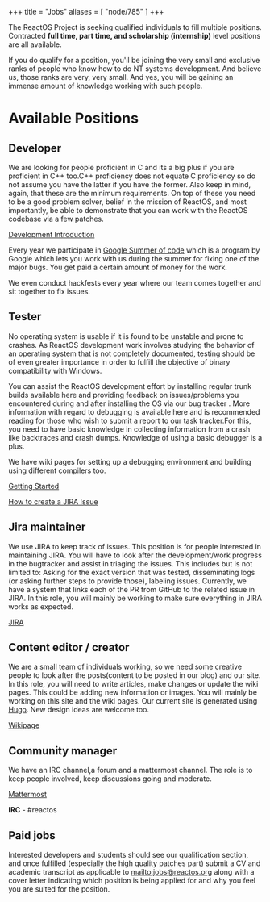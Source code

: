 +++
title = "Jobs"
aliases = [ "node/785" ]
+++

The ReactOS Project is seeking qualified individuals to fill multiple positions. Contracted **full time, part time, and scholarship (internship)** level positions are all available.

If you do qualify for a position, you'll be joining the very small and exclusive ranks of people who know how to do NT systems development. And believe us, those ranks are very, very small. And yes, you will be gaining an immense amount of knowledge working with such people. 

Available Positions
===

Developer
---
We are looking for people proficient in C and its a big plus if you are proficient in C++ too.C++ proficiency does not equate C proficiency so do not assume you have the latter if you have the former. Also keep in mind, again, that these are the minimum requirements. On top of these you need to be a good problem solver, belief in the mission of ReactOS, and most importantly, be able to demonstrate that you can work with the ReactOS codebase via a few patches.

[Development Introduction](https://reactos.org/wiki/Development_Introduction)

Every year we participate in [Google Summer of code](https://summerofcode.withgoogle.com/) which is a program by Google which lets you work with us during the summer for fixing one of the major bugs. You get paid a certain amount of money for the work. 

We even conduct hackfests every year where our team comes together and sit together to fix issues.


Tester
---
No operating system is usable if it is found to be unstable and prone to crashes. As ReactOS development work involves studying the behavior of an operating system that is not completely documented, testing should be of even greater importance in order to fulfill the objective of binary compatibility with Windows.

You can assist the ReactOS development effort by installing regular trunk builds available here and providing feedback on issues/problems you encountered during and after installing the OS via our bug tracker . More information with regard to debugging is available here and is recommended reading for those who wish to submit a report to our task tracker.For this, you need to have basic knowledge in collecting information from a crash like backtraces and crash dumps. Knowledge of using a basic debugger is a plus.

We have wiki pages for setting up a debugging environment and building using different compilers too.

[Getting Started](https://reactos.org/wiki/Welcome_to_the_ReactOS_Development_Wiki)

[How to create a JIRA Issue](https://reactos.org/wiki/User:Oldman/A_layman%27s_guide/How_to_create_a_JIRA_Issue)

Jira maintainer
---
We use JIRA to keep track of issues. This position is for people interested in maintaining JIRA. You will have to look after the development/work progress in the bugtracker and assist in triaging the issues. This includes but is not limited to: Asking for the exact version that was tested, disseminating logs (or asking further steps to provide those), labeling issues. Currently, we have a system that links each of the PR from GitHub to the related issue in JIRA. In this role, you will mainly be working to make sure everything in JIRA works as expected.

[JIRA](https://jira.reactos.org/)


Content editor / creator
---
We are a small team of individuals working, so we need some creative people to look after the posts(content to be posted in our blog) and our site. In this role, you will need to write articles, make changes or update the wiki pages. This could be adding new information or images. You will mainly be working on this site and the wiki pages. Our current site is generated using [Hugo](https://gohugo.io/). New design ideas are welcome too.

[Wikipage](https://reactos.org/wiki/Welcome_to_the_ReactOS_Development_Wiki)

Community manager
---
We have an IRC channel,a forum and a mattermost channel. The role is to keep people involved, keep discussions going and moderate.

[Mattermost](chat.reactos.org)

**IRC** - #reactos


Paid jobs<a id="paid-jobs"></a>
---

Interested developers and students should see our qualification section, and once fulfilled (especially the high quality patches part) submit a CV and academic transcript as applicable to <mailto:jobs@reactos.org> along with a cover letter indicating which position is being applied for and why you feel you are suited for the position.


